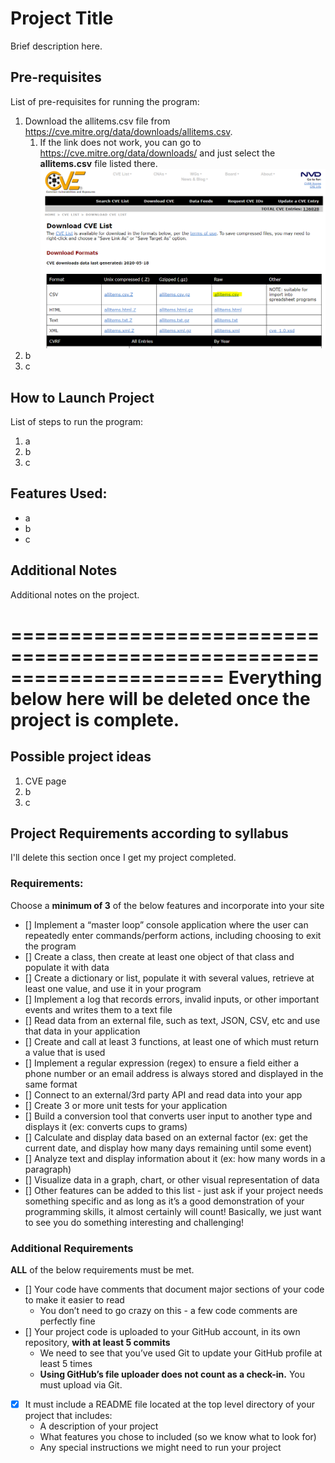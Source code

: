 # Project Title
Brief description here.

## Pre-requisites
List of pre-requisites for running the program:
1. Download the allitems.csv file from https://cve.mitre.org/data/downloads/allitems.csv.
   1. If the link does not work, you can go to https://cve.mitre.org/data/downloads/ and just select the **allitems.csv** file listed there.
   ![CVE site screenshot](/ReadMe-Files/00-screencapture.png)
2. b
3. c

## How to Launch Project
List of steps to run the program:
1. a
2. b
3. c

## Features Used:
- a
- b
- c

## Additional Notes
Additional notes on the project.

======================================================================
Everything below here will be deleted once the project is complete.
======================================================================

## Possible project ideas
1. CVE page
2. b
3. c

## Project Requirements according to syllabus

I'll delete this section once I get my project completed.

### **Requirements:**
Choose a **minimum of 3** of the below features and incorporate into your site
- [] Implement a “master loop” console application where the user can repeatedly enter commands/perform actions, including choosing to exit the program
- [] Create a class, then create at least one object of that class and populate it with data
- [] Create a dictionary or list, populate it with several values, retrieve at least one value, and use it in your program
- [] Implement a log that records errors, invalid inputs, or other important events and writes them to a text file
- [] Read data from an external file, such as text, JSON, CSV, etc and use that data in your application
- [] Create and call at least 3 functions, at least one of which must return a value that is used
- [] Implement a regular expression (regex) to ensure a field either a phone number or an email address is always stored and displayed in the same format
- [] Connect to an external/3rd party API and read data into your app
- [] Create 3 or more unit tests for your application
- [] Build a conversion tool that converts user input to another type and displays it (ex: converts cups to grams)
- [] Calculate and display data based on an external factor (ex: get the current date, and display how many days remaining until some event)
- [] Analyze text and display information about it (ex: how many words in a paragraph)
- [] Visualize data in a graph, chart, or other visual representation of data
- [] Other features can be added to this list - just ask if your project needs something specific and as long as it’s a good demonstration of your programming skills, it almost certainly will count!  Basically, we just want to see you do something interesting and challenging!

### Additional Requirements
**ALL** of the below requirements must be met.
- [] Your code have comments that document major sections of your code to make it easier to read
  - You don’t need to go crazy on this - a few code comments are perfectly fine
- [] Your project code is uploaded to your GitHub account, in its own repository, **with at least 5 commits**
  - We need to see that you’ve used Git to update your GitHub profile at least 5 times
  - **Using GitHub’s file uploader does not count as a check-in.** You must upload via Git. 
- [x] It must include a README file located at the top level directory of your project that includes:
  - A description of your project
  - What features you chose to included (so we know what to look for)
  - Any special instructions we might need to run your project